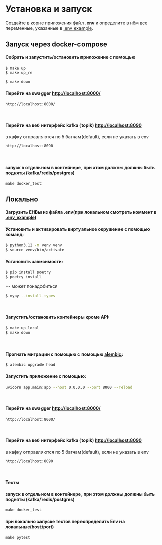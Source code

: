 

# Установка и запуск
Создайте в корне приложения файл **.env** и определите в нём все переменные, указанные в [.env_example](./.env_example).

## Запуск через docker-compose

#### Собрать и запустить/остановить приложение с помощью
```sh
$ make up
$ make up_re

$ make down
```



#### Перейти на swagger [http://localhost:8000/](http://localhost:8000)
```sh
http://localhost:8000/
```

<br>

#### Перейти на веб интерфейс kafka (topik) [http://localhost:8090](http://localhost:8090)
в кафку отправляются по 5 батчам(default), если не указать в env
```sh
http://localhost:8090
```

<br>

#### запуск в отдельном в контейнере, при этом должны должны быть подняты (kafka/redis/postgres)
```shell
make docker_test
```


## Локально
#### Загрузить ЕНВы из файла .env(при локальном  смотреть коммент в [.env_example](./.env_example))

#### Установить и активировать виртуальное окружение с помощью команд:
```sh
$ python3.12 -m venv venv
$ source venv/bin/activate
```

#### Установить зависимости:
```sh
$ pip install poetry
$ poetry install
```

 +- может понадобиться

```sh
$ mypy --install-types
```

<br>



#### Запустить/остановить контейнеры кроме API:
```sh
$ make up_local
$ make down
```



<br>

#### Прогнать миграции с помощью с помощью [alembic](https://alembic.sqlalchemy.org/en/latest/):
```sh
$ alembic upgrade head
```


#### Запустить приложение с помощью:
```sh
uvicorn app.main:app --host 0.0.0.0 --port 8000 --reload
```

<br>

#### Перейти на swagger [http://localhost:8000/](http://localhost:8000)
```sh
http://localhost:8000/
```

<br>

#### Перейти на веб интерфейс kafka (topik) [http://localhost:8090](http://localhost:8090)
в кафку отправляются по 5 батчам(default), если не указать в env
```sh
http://localhost:8090
```

<br>

#### Тесты

#### запуск в отдельном в контейнере, при этом должны должны быть подняты (kafka/redis/postgres)
```shell
make docker_test
```

#### при локально запуске тестов переопределить **Env** на локальные(host/port)

```shell
make pytest
```

<br>